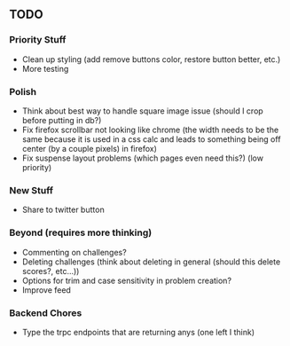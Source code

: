 ## TODO

### Priority Stuff

- Clean up styling (add remove buttons color, restore button better, etc.)
- More testing

### Polish

- Think about best way to handle square image issue (should I crop before putting in db?)
- Fix firefox scrollbar not looking like chrome (the width needs to be the same because it is used in a css calc and leads to something being off center (by a couple pixels) in firefox)
- Fix suspense layout problems (which pages even need this?) (low priority)

### New Stuff

- Share to twitter button

### Beyond (requires more thinking)

- Commenting on challenges?
- Deleting challenges (think about deleting in general (should this delete scores?, etc...))
- Options for trim and case sensitivity in problem creation?
- Improve feed

### Backend Chores

- Type the trpc endpoints that are returning anys (one left I think)